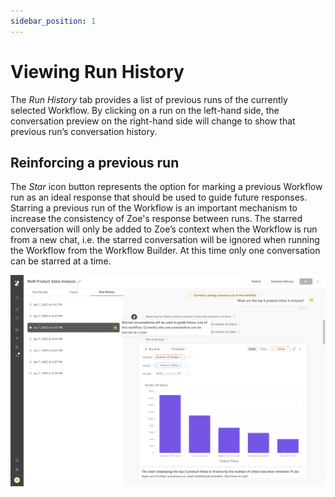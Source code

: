 ```yaml
---
sidebar_position: 1
---
```


# Viewing Run History

The *Run* *History* tab provides a list of previous runs of the currently selected Workflow. By clicking on a run on the left-hand side, the conversation preview on the right-hand side will change to show that previous run’s conversation history.

## Reinforcing a previous run

The *Star* icon button represents the option for marking a previous Workflow run as an ideal response that should be used to guide future responses. Starring a previous run of the Workflow is an important mechanism to increase the consistency of Zoe's response between runs. The starred conversation will only be added to Zoe’s context when the Workflow is run from a new chat, i.e. the starred conversation will be ignored when running the Workflow from the Workflow Builder. At this time only one conversation can be starred at a time.

![starred-conversation](../assets/workflows/starred-conversation.png)